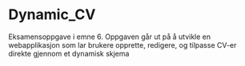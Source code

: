 # Dynamic_CV
Eksamensoppgave i emne 6. Oppgaven går ut på å utvikle en webapplikasjon som lar brukere opprette, redigere, og tilpasse CV-er direkte gjennom et dynamisk skjema

